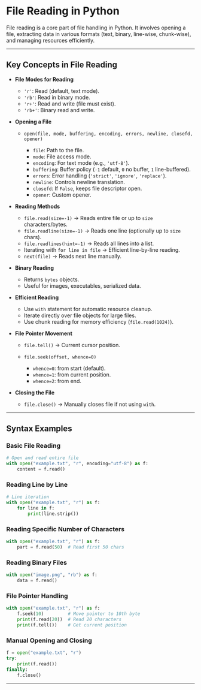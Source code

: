 # File Reading in Python

File reading is a core part of file handling in Python. It involves opening a file, extracting data in various formats (text, binary, line-wise, chunk-wise), and managing resources efficiently.

---

## Key Concepts in File Reading

* **File Modes for Reading**

  * `'r'`: Read (default, text mode).
  * `'rb'`: Read in binary mode.
  * `'r+'`: Read and write (file must exist).
  * `'rb+'`: Binary read and write.

* **Opening a File**

  * `open(file, mode, buffering, encoding, errors, newline, closefd, opener)`

    * `file`: Path to the file.
    * `mode`: File access mode.
    * `encoding`: For text mode (e.g., `'utf-8'`).
    * `buffering`: Buffer policy (`-1` default, `0` no buffer, `1` line-buffered).
    * `errors`: Error handling (`'strict'`, `'ignore'`, `'replace'`).
    * `newline`: Controls newline translation.
    * `closefd`: If `False`, keeps file descriptor open.
    * `opener`: Custom opener.

* **Reading Methods**

  * `file.read(size=-1)` → Reads entire file or up to `size` characters/bytes.
  * `file.readline(size=-1)` → Reads one line (optionally up to `size` chars).
  * `file.readlines(hint=-1)` → Reads all lines into a list.
  * Iterating with `for line in file` → Efficient line-by-line reading.
  * `next(file)` → Reads next line manually.

* **Binary Reading**

  * Returns `bytes` objects.
  * Useful for images, executables, serialized data.

* **Efficient Reading**

  * Use `with` statement for automatic resource cleanup.
  * Iterate directly over file objects for large files.
  * Use chunk reading for memory efficiency (`file.read(1024)`).

* **File Pointer Movement**

  * `file.tell()` → Current cursor position.
  * `file.seek(offset, whence=0)`

    * `whence=0`: from start (default).
    * `whence=1`: from current position.
    * `whence=2`: from end.

* **Closing the File**

  * `file.close()` → Manually closes file if not using `with`.

---

## Syntax Examples

### Basic File Reading

```python
# Open and read entire file
with open("example.txt", "r", encoding="utf-8") as f:
    content = f.read()
```

### Reading Line by Line

```python
# Line iteration
with open("example.txt", "r") as f:
    for line in f:
        print(line.strip())
```

### Reading Specific Number of Characters

```python
with open("example.txt", "r") as f:
    part = f.read(50)  # Read first 50 chars
```

### Reading Binary Files

```python
with open("image.png", "rb") as f:
    data = f.read()
```

### File Pointer Handling

```python
with open("example.txt", "r") as f:
    f.seek(10)         # Move pointer to 10th byte
    print(f.read(20))  # Read 20 characters
    print(f.tell())    # Get current position
```

### Manual Opening and Closing

```python
f = open("example.txt", "r")
try:
    print(f.read())
finally:
    f.close()
```

---
